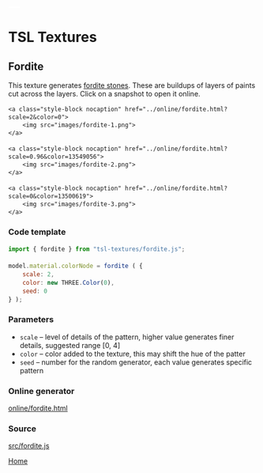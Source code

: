 <img class="logo" src="../assets/logo/logo.png">


# TSL Textures


## Fordite

This texture generates [fordite stones](https://en.wikipedia.org/wiki/Fordite).
These are buildups of layers of paints cut across the layers. Click on
a snapshot to open it online.

<p class="gallery">

	<a class="style-block nocaption" href="../online/fordite.html?scale=2&color=0">
		<img src="images/fordite-1.png">
	</a>

	<a class="style-block nocaption" href="../online/fordite.html?scale=0.96&color=13549056">
		<img src="images/fordite-2.png">
	</a>

	<a class="style-block nocaption" href="../online/fordite.html?scale=0&color=13500619">
		<img src="images/fordite-3.png">
	</a>

</p>



### Code template

```js
import { fordite } from "tsl-textures/fordite.js";

model.material.colorNode = fordite ( {
	scale: 2,
	color: new THREE.Color(0),
	seed: 0
} );
```


### Parameters

* `scale` &ndash; level of details of the pattern, higher value generates finer details, suggested range [0, 4]
* `color` &ndash; color added to the texture, this may shift the hue of the patter
* `seed` &ndash; number for the random generator, each value generates specific pattern



### Online generator

[online/fordite.html](../online/fordite.html)


### Source

[src/fordite.js](https://github.com/boytchev/tsl-textures/blob/main/src/fordite.js)


		
<div class="footnote">
	<a href="./">Home</a>
</div>	